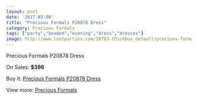 ```yaml
---
layout: post
date: '2017-03-08'
title: "Precious Formals P20878 Dress"
category: Precious Formals
tags: ["party","beaded","evening","dress","dresses"]
image: http://www.lustparties.com/10783-thickbox_default/precious-formals-p20878-dress.jpg
---
```

Precious Formals P20878 Dress

On Sales: **$398**
<a href="https://www.lustparties.com/en/precious-formals/3714-precious-formals-p20878-dress.html"><amp-img layout="responsive" width="600" height="600" src="//www.lustparties.com/10783-thickbox_default/precious-formals-p20878-dress.jpg" alt="Precious Formals P20878 Dress 0" /></a>
<a href="https://www.lustparties.com/en/precious-formals/3714-precious-formals-p20878-dress.html"><amp-img layout="responsive" width="600" height="600" src="//www.lustparties.com/10785-thickbox_default/precious-formals-p20878-dress.jpg" alt="Precious Formals P20878 Dress 1" /></a>
<a href="https://www.lustparties.com/en/precious-formals/3714-precious-formals-p20878-dress.html"><amp-img layout="responsive" width="600" height="600" src="//www.lustparties.com/10784-thickbox_default/precious-formals-p20878-dress.jpg" alt="Precious Formals P20878 Dress 2" /></a>

Buy it: [Precious Formals P20878 Dress](https://www.lustparties.com/en/precious-formals/3714-precious-formals-p20878-dress.html "Precious Formals P20878 Dress")

View more: [Precious Formals](https://www.lustparties.com/en/18-precious-formals "Precious Formals")